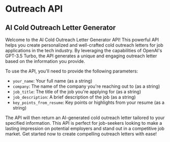 # Outreach API
## AI Cold Outreach Letter Generator

Welcome to the AI Cold Outreach Letter Generator API! This powerful API helps you create personalized and well-crafted cold outreach letters for job applications in the tech industry. By leveraging the capabilities of OpenAI's GPT-3.5 Turbo, the API generates a unique and engaging outreach letter based on the information you provide.

To use the API, you'll need to provide the following parameters:

- `your_name`: Your full name (as a string)
- `company`: The name of the company you're reaching out to (as a string)
- `job_title`: The title of the job you're applying for (as a string)
- `job_description`: A brief description of the job (as a string)
- `key_points_from_resume`: Key points or highlights from your resume (as a string)

The API will then return an AI-generated cold outreach letter tailored to your specified information. This API is perfect for job-seekers looking to make a lasting impression on potential employers and stand out in a competitive job market. Get started now to create compelling outreach letters with ease!
